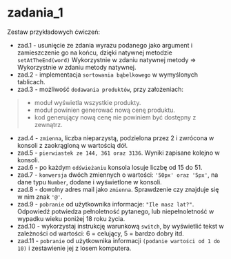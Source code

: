 # zadania_1

Zestaw przykładowych ćwiczeń:
- zad.1 - usunięcie ze zdania wyrazu podanego jako argument i zamieszczenie go na końcu, dzięki natywnej metodzie `setAtTheEnd(word)`
Wykorzystnie w zdaniu natywnej metody => Wykorzystnie w zdaniu metody natywnej.
- zad.2 - implementacja `sortowania bąbelkowego` w wymyślonych tablicach.
- zad.3 - możliwość `dodawania produktów`, przy założeniach: 
> - moduł wyświetla wszystkie produkty. 
> - moduł powinien generować nową cenę produktu. 
> - kod generujący nową cenę nie powiniem być dostępny z zewnątrz.
- zad.4 - `zmienna`, liczba nieparzystą, podzielona przez 2 i zwrócona w konsoli z zaokrągloną w wartością dół.
- zad.5 - `pierwiastek ze 144, 361 oraz 3136`. Wyniki zapisane kolejno w konsoli.
- zad.6 - po każdym `odświeżaniu` konsola losuje liczbę od 15 do 51.
- zad.7 - `konwersja` dwóch zmiennych o wartości: `'50px' oraz '5px'`, na dane typu `Number`, dodane i wyświetlone w konsoli.
- zad.8 - dowolny adres mail jako `zmienna`. Sprawdzenie czy znajduje się w nim znak `'@'`.
- zad.9 - `pobranie` od użytkownika informacje: `"Ile masz lat?"`. Odpowiedź potwiedza pełnoletność pytanego, lub niepełnoletność w wypadku wieku poniżej 18 roku życia.
- zad.10 - wykorzystaj instrukcję warunkową `switch`, by wyświetlić tekst w zależności od wartości: 6 = celujący, 5 = bardzo dobry itd.
- zad.11 - `pobranie` od użytkownika informacji `(podanie wartości od 1 do 10)` i zestawienie jej z losem komputera. 